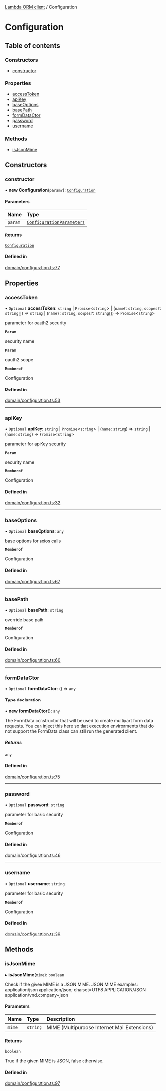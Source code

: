 [Lambda ORM client](../README.md) / Configuration

# Configuration

## Table of contents

### Constructors

- [constructor](Configuration.md#constructor)

### Properties

- [accessToken](Configuration.md#accesstoken)
- [apiKey](Configuration.md#apikey)
- [baseOptions](Configuration.md#baseoptions)
- [basePath](Configuration.md#basepath)
- [formDataCtor](Configuration.md#formdatactor)
- [password](Configuration.md#password)
- [username](Configuration.md#username)

### Methods

- [isJsonMime](Configuration.md#isjsonmime)

## Constructors

### constructor

• **new Configuration**(`param?`): [`Configuration`](Configuration.md)

#### Parameters

| Name | Type |
| :------ | :------ |
| `param` | [`ConfigurationParameters`](../interfaces/ConfigurationParameters.md) |

#### Returns

[`Configuration`](Configuration.md)

#### Defined in

[domain/configuration.ts:77](https://github.com/FlavioLionelRita/lambdaorm-client-node/blob/b5acaf4/src/lib/domain/configuration.ts#L77)

## Properties

### accessToken

• `Optional` **accessToken**: `string` \| `Promise`<`string`\> \| (`name?`: `string`, `scopes?`: `string`[]) => `string` \| (`name?`: `string`, `scopes?`: `string`[]) => `Promise`<`string`\>

parameter for oauth2 security

**`Param`**

security name

**`Param`**

oauth2 scope

**`Memberof`**

Configuration

#### Defined in

[domain/configuration.ts:53](https://github.com/FlavioLionelRita/lambdaorm-client-node/blob/b5acaf4/src/lib/domain/configuration.ts#L53)

___

### apiKey

• `Optional` **apiKey**: `string` \| `Promise`<`string`\> \| (`name`: `string`) => `string` \| (`name`: `string`) => `Promise`<`string`\>

parameter for apiKey security

**`Param`**

security name

**`Memberof`**

Configuration

#### Defined in

[domain/configuration.ts:32](https://github.com/FlavioLionelRita/lambdaorm-client-node/blob/b5acaf4/src/lib/domain/configuration.ts#L32)

___

### baseOptions

• `Optional` **baseOptions**: `any`

base options for axios calls

**`Memberof`**

Configuration

#### Defined in

[domain/configuration.ts:67](https://github.com/FlavioLionelRita/lambdaorm-client-node/blob/b5acaf4/src/lib/domain/configuration.ts#L67)

___

### basePath

• `Optional` **basePath**: `string`

override base path

**`Memberof`**

Configuration

#### Defined in

[domain/configuration.ts:60](https://github.com/FlavioLionelRita/lambdaorm-client-node/blob/b5acaf4/src/lib/domain/configuration.ts#L60)

___

### formDataCtor

• `Optional` **formDataCtor**: () => `any`

#### Type declaration

• **new formDataCtor**(): `any`

The FormData constructor that will be used to create multipart form data
requests. You can inject this here so that execution environments that
do not support the FormData class can still run the generated client.

##### Returns

`any`

#### Defined in

[domain/configuration.ts:75](https://github.com/FlavioLionelRita/lambdaorm-client-node/blob/b5acaf4/src/lib/domain/configuration.ts#L75)

___

### password

• `Optional` **password**: `string`

parameter for basic security

**`Memberof`**

Configuration

#### Defined in

[domain/configuration.ts:46](https://github.com/FlavioLionelRita/lambdaorm-client-node/blob/b5acaf4/src/lib/domain/configuration.ts#L46)

___

### username

• `Optional` **username**: `string`

parameter for basic security

**`Memberof`**

Configuration

#### Defined in

[domain/configuration.ts:39](https://github.com/FlavioLionelRita/lambdaorm-client-node/blob/b5acaf4/src/lib/domain/configuration.ts#L39)

## Methods

### isJsonMime

▸ **isJsonMime**(`mime`): `boolean`

Check if the given MIME is a JSON MIME.
JSON MIME examples:
  application/json
  application/json; charset=UTF8
  APPLICATION/JSON
  application/vnd.company+json

#### Parameters

| Name | Type | Description |
| :------ | :------ | :------ |
| `mime` | `string` | MIME (Multipurpose Internet Mail Extensions) |

#### Returns

`boolean`

True if the given MIME is JSON, false otherwise.

#### Defined in

[domain/configuration.ts:97](https://github.com/FlavioLionelRita/lambdaorm-client-node/blob/b5acaf4/src/lib/domain/configuration.ts#L97)
